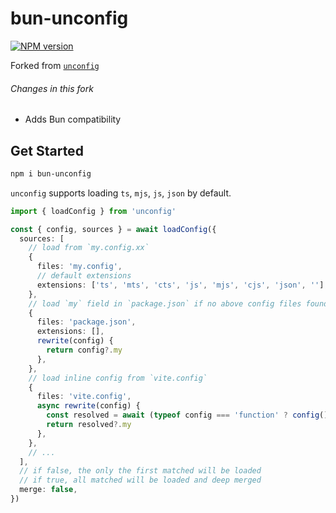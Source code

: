 # bun-unconfig

[![NPM version](https://img.shields.io/npm/v/bun-unconfig?color=a1b858&label=)](https://www.npmjs.com/package/bun-unconfig)

Forked from [`unconfig`](https://github.com/antfu/unconfig)

###### Changes in this fork

- Adds Bun compatibility

## Get Started

```bash
npm i bun-unconfig
```

`unconfig` supports loading `ts`, `mjs`, `js`, `json` by default.

```ts
import { loadConfig } from 'unconfig'

const { config, sources } = await loadConfig({
  sources: [
    // load from `my.config.xx`
    {
      files: 'my.config',
      // default extensions
      extensions: ['ts', 'mts', 'cts', 'js', 'mjs', 'cjs', 'json', ''],
    },
    // load `my` field in `package.json` if no above config files found
    {
      files: 'package.json',
      extensions: [],
      rewrite(config) {
        return config?.my
      },
    },
    // load inline config from `vite.config`
    {
      files: 'vite.config',
      async rewrite(config) {
        const resolved = await (typeof config === 'function' ? config() : config)
        return resolved?.my
      },
    },
    // ...
  ],
  // if false, the only the first matched will be loaded
  // if true, all matched will be loaded and deep merged
  merge: false,
})
```
